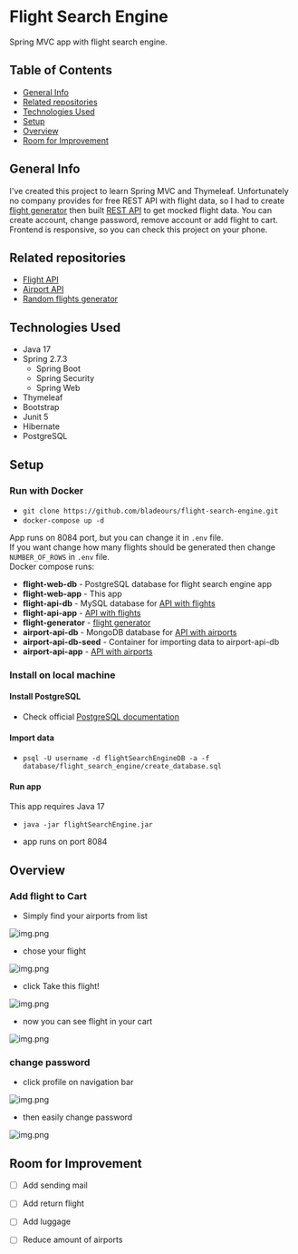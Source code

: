 # Flight Search Engine
Spring MVC app with flight search engine.

## Table of Contents
* [General Info](#general-info)
* [Related repositories](#related-repositories)
* [Technologies Used](#technologies-used)
* [Setup](#setup)
* [Overview](#overview)
* [Room for Improvement](#room-for-improvement)

## General Info
I've created this project to learn Spring MVC and Thymeleaf. Unfortunately no company provides for free
REST API with flight data, so I had to create [flight generator](https://github.com/bladeours/random-flights-generator) then built
[REST API](https://github.com/bladeours/flight-api) to get mocked flight data. You can create account,
change password, remove account or add flight to cart. Frontend is responsive, so you can check this project 
on your phone.

## Related repositories
* [Flight API](https://github.com/bladeours/flight-api)
* [Airport API](https://github.com/bladeours/airport-api)
* [Random flights generator](https://github.com/bladeours/random-flights-generator)

## Technologies Used
* Java 17
* Spring 2.7.3
  * Spring Boot 
  * Spring Security
  * Spring Web
* Thymeleaf
* Bootstrap
* Junit 5
* Hibernate
* PostgreSQL

## Setup
### Run with Docker
* `git clone https://github.com/bladeours/flight-search-engine.git`
* `docker-compose up -d`

App runs on 8084 port, but you can change it in `.env` file. \
If you want change how many flights should be generated then change `NUMBER_OF_ROWS` in `.env` file. \
Docker compose runs:
* **flight-web-db** - PostgreSQL database for flight search engine app
* **flight-web-app** - This app
* **flight-api-db** - MySQL database for [API with flights](https://github.com/bladeours/flight-api)
* **flight-api-app** - [API with flights](https://github.com/bladeours/flight-api)
* **flight-generator** - [flight generator](https://github.com/bladeours/random-flights-generator)
* **airport-api-db** - MongoDB database for [API with airports](https://github.com/bladeours/airport-api)
* **airport-api-db-seed** - Container for importing data to airport-api-db
* **airport-api-app** - [API with airports](https://github.com/bladeours/airport-api)

### Install on local machine
#### Install PostgreSQL
* Check official [PostgreSQL documentation](https://www.postgresql.org/download/)

#### Import data
* `psql -U username -d flightSearchEngineDB -a -f database/flight_search_engine/create_database.sql`

#### Run app
This app requires Java 17
* `java -jar flightSearchEngine.jar`

* app runs on port 8084 

## Overview

### Add flight to Cart
* Simply find your airports from list

![img.png](img/find_flight.png)

* chose your flight

![img.png](img/click_flight.png)

* click Take this flight!

![img.png](img/take_this_flight.png)

* now you can see flight in your cart

![img.png](img/cart.png)

### change password
* click profile on navigation bar

![img.png](img/navbar_profile.png)

* then easily change password

![img.png](img/change_password.png)

## Room for Improvement
- [ ] Add sending mail
- [ ] Add return flight
- [ ] Add luggage
- [ ] Reduce amount of airports










